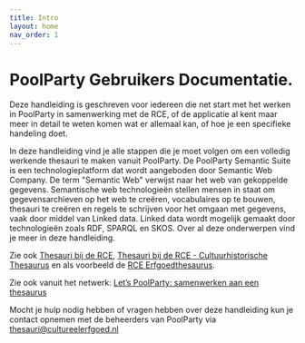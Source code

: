 ```yaml
---
title: Intro
layout: home
nav_order: 1
---
```


# PoolParty Gebruikers Documentatie.

Deze handleiding is geschreven voor iedereen die net start met het werken in PoolParty in samenwerking met de RCE, of de applicatie al kent maar meer in detail te weten komen wat er allemaal kan, of hoe je een specifieke handeling doet.

In deze handleiding vind je alle stappen die je moet volgen om een volledig werkende thesauri te maken vanuit PoolParty.
De PoolParty Semantic Suite is een technologieplatform dat wordt aangeboden door
Semantic Web Company. De term &quot;Semantic Web&quot; verwijst naar het web van gekoppelde gegevens. Semantische web technologieën stellen mensen in staat om gegevensarchieven op het web te creëren, vocabulaires op te bouwen, thesauri te creëren en regels te schrijven voor het omgaan met gegevens, vaak door middel van Linked data. Linked data wordt mogelijk gemaakt door
technologieën zoals RDF, SPARQL en SKOS. Over al deze onderwerpen vind je meer in deze handleiding.

Zie ook [Thesauri bij de RCE](https://kennis.cultureelerfgoed.nl/index.php/Thema/Thesauri_bij_de_RCE), [Thesauri bij de RCE - Cultuurhistorische Thesaurus](https://kennis.cultureelerfgoed.nl/index.php/Thesauri_bij_de_RCE_-_Cultuurhistorische_Thesaurus) en als voorbeeld de [RCE Erfgoedthesaurus](https://thesaurus.cultureelerfgoed.nl/).

Zie ook vanuit het netwerk: [Let’s PoolParty: samenwerken aan een thesaurus](https://netwerkdigitaalerfgoed.nl/nieuws/lets-poolparty-samenwerken-aan-een-thesaurus/)

Mocht je hulp nodig hebben of vragen hebben over deze handleiding kun je contact
opnemen met de beheerders van PoolParty via [thesauri@cultureelerfgoed.nl](mailto:thesauri@cultureelerfgoed.nl)



[GitHub RCE]: [https://github.com/cultureelerfgoed](https://github.com/cultureelerfgoed)


